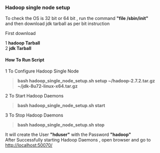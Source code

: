 ### Hadoop single node setup


To check the OS is 32 bit or 64 bit , run the command **"file /sbin/init"**       
and then download jdk tarball as per bit instruction

First download 

1 **hadoop Tarball**               
2 **jdk Tarball** 


#### How To Run Script

1 To Configure Hadoop Single Node             

>**bash hadoop_single_node_setup.sh setup ~/hadoop-2.7.2.tar.gz ~/jdk-8u72-linux-x64.tar.gz**

2 To Start Hadoop Daemons           

>**bash hadoop_single_node_setup.sh start**

3 To Stop Hadoop Daemons            

>**bash hadoop_single_node_setup.sh stop**


It will create the User **"hduser"** with the Password **"hadoop"**           
After Successfully starting Hadoop Daemons , open browser and go to [http://localhost:50070/](http://localhost:50070/)




